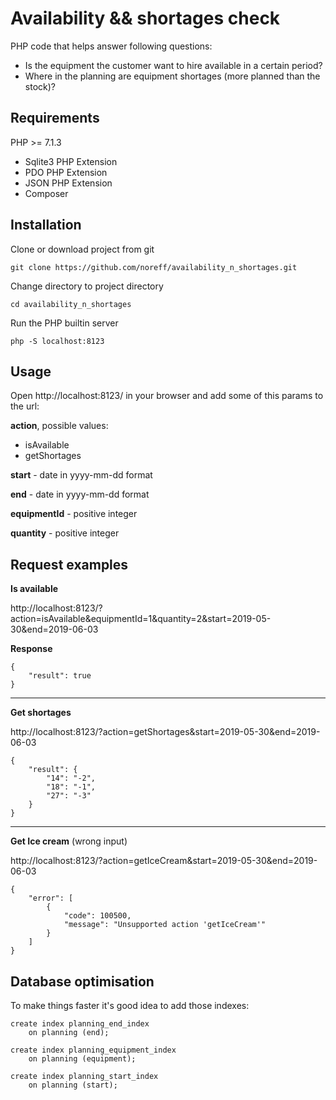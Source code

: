 # Availability && shortages check

PHP code that helps answer following questions: 
- Is the equipment the customer want to hire available in a certain period?
- Where in the planning are equipment shortages (more planned than the stock)?

## Requirements
PHP >= 7.1.3
- Sqlite3 PHP Extension
- PDO PHP Extension
- JSON PHP Extension
- Composer

## Installation

Clone or download project from git

```git clone https://github.com/noreff/availability_n_shortages.git```

Change directory to project directory

```cd availability_n_shortages```

Run the PHP builtin server 

```php -S localhost:8123```

## Usage

Open http://localhost:8123/ in your browser and add some of this params to the url:

**action**, possible values:

- isAvailable
- getShortages

**start** - date in yyyy-mm-dd format

**end**  - date in yyyy-mm-dd format

**equipmentId** - positive integer

**quantity** - positive integer

## Request examples

**Is available**

http://localhost:8123/?action=isAvailable&equipmentId=1&quantity=2&start=2019-05-30&end=2019-06-03

**Response**

```
{
    "result": true
}
```

___

**Get shortages**

http://localhost:8123/?action=getShortages&start=2019-05-30&end=2019-06-03

```
{
    "result": {
        "14": "-2",
        "18": "-1",
        "27": "-3"
    }
}
```
___


**Get Ice cream** (wrong input)

http://localhost:8123/?action=getIceCream&start=2019-05-30&end=2019-06-03

```
{
    "error": [
        {
            "code": 100500,
            "message": "Unsupported action 'getIceCream'"
        }
    ]
}
```

## Database optimisation

To make things faster it's good idea to add those indexes:

```
create index planning_end_index
	on planning (end);

create index planning_equipment_index
	on planning (equipment);

create index planning_start_index
	on planning (start);
```


